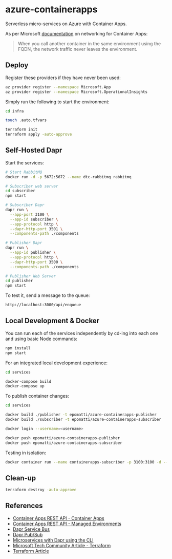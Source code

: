 # azure-containerapps

Serverless micro-services on Azure with Container Apps.

As per Microsoft [documentation](https://learn.microsoft.com/en-us/azure/container-apps/connect-apps?tabs=bash) on networking for Container Apps:

> When you call another container in the same environment using the FQDN, the network traffic never leaves the environment.

## Deploy

Register these providers if they have never been used:

```sh
az provider register --namespace Microsoft.App
az provider register --namespace Microsoft.OperationalInsights
```

Simply run the following to start the environment:

```sh
cd infra

touch .auto.tfvars

terraform init
terraform apply -auto-approve
```
## Self-Hosted Dapr

Start the services:

```sh
# Start RabbitMQ
docker run -d -p 5672:5672 --name dtc-rabbitmq rabbitmq

# Subscriber web server
cd subscriber
npm start

# Subscriber Dapr
dapr run \
  --app-port 3100 \
  --app-id subscriber \
  --app-protocol http \
  --dapr-http-port 3501 \
  --components-path ./components

# Publisher Dapr
dapr run \
  --app-id publisher \
  --app-protocol http \
  --dapr-http-port 3500 \
  --components-path ./components

# Publisher Web Server
cd publisher
npm start
```

To test it, send a message to the queue:

```sh
http://localhost:3000/api/enqueue
```

## Local Development & Docker

You can run each of the services independently by cd-ing into each one and using basic Node commands:

```sh
npm install
npm start
```

For an integrated local development experience:

```sh
cd services

docker-compose build
docker-compose up
```

To publish container changes:

```sh
cd services

docker build ./publisher -t epomatti/azure-containerapps-publisher
docker build ./subscriber -t epomatti/azure-containerapps-subscriber

docker login --username=<username>

docker push epomatti/azure-containerapps-publisher
docker push epomatti/azure-containerapps-subscriber
```

Testing in isolation:

```sh
docker container run --name containerapps-subscriber -p 3100:3100 -d --rm epomatti/azure-containerapps-subscriber
```

## Clean-up

```sh
terraform destroy -auto-approve
```


## References

- [Container Apps REST API - Container Apps](https://learn.microsoft.com/en-us/rest/api/containerapps/container-apps/create-or-update?tabs=HTTP)
- [Container Apps REST API - Managed Environments](https://learn.microsoft.com/en-us/rest/api/containerapps/managed-environments/create-or-update?tabs=HTTP)
- [Dapr Service Bus](https://docs.dapr.io/reference/components-reference/supported-pubsub/setup-azure-servicebus/)
- [Dapr Pub/Sub](https://docs.dapr.io/developing-applications/building-blocks/pubsub/howto-publish-subscribe/)
- [Microservices with Dapr using the CLI](https://learn.microsoft.com/en-us/azure/container-apps/microservices-dapr?tabs=bash)
- [Microsoft Tech Community Article - Terraform](https://techcommunity.microsoft.com/t5/fasttrack-for-azure/can-i-create-an-azure-container-apps-in-terraform-yes-you-can/ba-p/3570694)
- [Terraform Article](https://www.thorsten-hans.com/deploy-azure-container-apps-with-terraform/)
